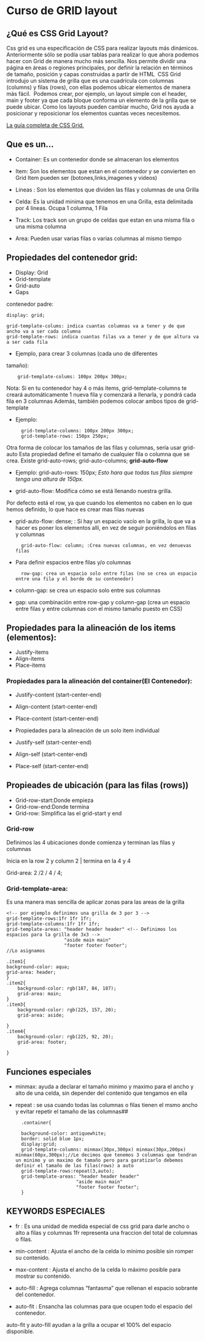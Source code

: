 # Curso de GRID layout
## ¿Qué es CSS Grid Layout?

Css grid es una especificación de CSS para realizar layouts más dinámicos. Anteriormente sólo se podía usar tablas para realizar lo que ahora podemos hacer con Grid de manera mucho más sencilla. Nos permite dividir una página en áreas o regiones principales, por definir la relación en términos de tamaño, posición y capas construidas a partir de HTML
<img src="./Imagenes/grid1.webp" alt="">
CSS Grid introdujo un sistema de grilla que es una cuadrícula con columnas (columns) y filas (rows), con ellas podemos ubicar elementos de manera más fácil.
<img src="./Imagenes/grid2.webp" alt="">
Podemos crear, por ejemplo, un layout simple con el header, main y footer ya que cada bloque conforma un elemento de la grilla que se puede ubicar. Como los layouts pueden cambiar mucho, Grid nos ayuda a posicionar y reposicionar los elementos cuantas veces necesitemos.

<a href="https://css-tricks.com/snippets/css/complete-guide-grid/">La guía completa de CSS Grid.</a>

## Que es un... 

* Container: Es un contenedor donde se almacenan los elementos

* Item: Son los elementos que estan en el contenedor y se convierten en Grid Item pueden ser (botones,links,imagenes y videos)

* Lineas : Son los elementos que dividen las filas y columnas de una Grilla

* Celda: Es la unidad minima que tenemos en una Grilla, esta delimitada por 4 lineas. Ocupa 1 columna, 1 Fila

* Track: Los track son un grupo de celdas que estan en una misma fila o una misma columna

* Area: Pueden usar varias filas o varias columnas al mismo tiempo


## Propiedades del contenedor grid: 

* Display: Grid
* Grid-template
* Grid-auto
* Gaps

contenedor padre: 

    display: grid;

    grid-template-colums: indica cuantas columnas va a tener y de que ancho va a ser cada columna
    grid-template-rows: indica cuantas filas va a tener y de que altura va a ser cada fila

* Ejemplo, para crear 3 columnas (cada uno de diferentes

tamaño):

        grid-template-colums: 100px 200px 300px;

Nota: Si en tu contenedor hay 4 o más items, grid-template-columns te creará automáticamente 1 nueva fila y comenzará a llenarla, y pondrá cada fila en 3 columnas Además, también podemos colocar ambos tipos de grid-template
* Ejemplo:

        grid-template-columns: 100px 200px 300px;
        grid-template-rows: 150px 250px;

Otra forma de colocar los tamaños de las filas y columnas, sería
usar grid-auto
Esta propiedad define el tamaño de cualquier fila o columna que se crea.
Existe grid-auto-rows; grid-auto-columns; **grid-auto-flow**

* Ejemplo:
grid-auto-rows: 150px;
*Esto hara que todas tus filas siempre tenga una altura de 150px.*

* grid-auto-flow: Modifica cómo se está llenando nuestra grilla.

Por defecto está el row, ya que cuando los elementos no caben en lo que hemos definido, lo que hace es crear mas filas nuevas

* grid-auto-flow: dense; : Si hay un espacio vacío en la grilla, lo que va a hacer es poner los elementos allí, en vez de seguir poniéndolos en filas y columnas

        grid-auto-flow: column; :Crea nuevas columnas, en vez denuevas filas

* Para definir espacios entre filas y/o columnas
        
        row-gap: crea un espacio solo entre filas (no se crea un espacio entre una fila y el borde de su contenedor)

* column-gap: se crea un espacio solo entre sus columnas
* gap: una combinación entre row-gap y column-gap (crea un espacio entre filas y entre columnas con el mismo tamaño puesto en CSS)

## Propiedades para la alineación de los items (elementos):

* Justify-items
* Align-items
* Place-items

### Propiedades para la alineación del container(El Contenedor):

* Justify-content (start-center-end)
* Align-content   (start-center-end)
* Place-content   (start-center-end)

* Propiedades para la alineación de un solo item individual

* Justify-self   (start-center-end)
* Align-self     (start-center-end) 
* Place-self     (start-center-end)



## Propieades de ubicación (para las filas (rows))

* Grid-row-start:Donde empieza
* Grid-row-end:Donde termina
* Grid-row: Simplifica las el grid-start y end

### Grid-row

Definimos las 4 ubicaciones donde comienza y terminan las filas y columnas

Inicia en la row 2 y column 2 | termina en la 4 y 4

Grid-area: 2 /2 / 4 / 4;

### Grid-template-area: 

Es una manera mas sencilla de aplicar zonas para las areas de la grilla 

    <!-- por ejemplo definimos una grilla de 3 por 3 -->
    grid-template-rows:1fr 1fr 1fr;
    grid-template-columns:1fr 1fr 1fr;
    grid-template-areas: "header header header" <!-- Definimos los espacios para la grilla de 3x3 -->
                         "aside main main"
                         "footer footer footer";
    //Lo asignamos 

    .item1{
    background-color: aqua;
    grid-area: header;
    }
    .item2{
        background-color: rgb(187, 84, 187);
        grid-area: main;
    }
    .item3{
        background-color: rgb(225, 157, 20);
        grid-area: aside;

    }
    .item4{
        background-color: rgb(225, 92, 20);
        grid-area: footer;

    }

## Funciones especiales

* minmax: ayuda a declarar el tamaño minimo y maximo para el ancho y alto de una celda, sin depender del contenido que tengamos en ella

* repeat : se usa cuando todas las columnas o filas tienen el msmo ancho y evitar repetir el tamaño de las columnas##

        .container{
        
        background-color: antiquewhite;
        border: solid blue 1px;
        display:grid;
        grid-template-columns: minmax(30px,300px) minmax(30px,200px) minmax(60px,300px);//Le decimos que tenemos 3 columnas que tendran un minimo y un maximo de tamaño pero para garatizarlo debemos definir el tamaño de las filas(rows) a auto
        grid-template-rows:repeat(3,auto);
        grid-template-areas: "header header header"
                            "aside main main"
                            "footer footer footer";
        }
    
## KEYWORDS ESPECIALES

* fr : Es una unidad de medida especial de css grid para darle ancho o alto a filas y columnas 1fr representa una fraccion del total de columnas o filas.

* min-content : Ajusta el ancho de la celda lo mínimo posible sin romper su contenido.

* max-content : Ajusta el ancho de la celda lo máximo posible para mostrar su contenido.

* auto-fill : Agrega columnas “fantasma” que rellenan el espacio sobrante del contenedor.

* auto-fit : Ensancha las columnas para que ocupen todo el espacio del contenedor.

auto-fit y auto-fill ayudan a la grilla a ocupar el 100% del espacio disponible.

   <img src="./Imagenes/Captura.PNG" alt="">

